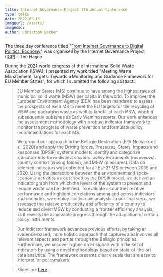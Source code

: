 ```yaml
---
title: Internet Governance Project 7th Annual Conference
type: talks
date: 2022-09-15
imageurl: /assets/
imagedsc:    
author: Christoph Becker
---
```



The three day conference titled "[From Internet Governance to Digital Political Economy](https://www.internetgovernance.org/events/from-internet-governance-to-digital-political-economy/)" was organised
by the Internet Governance Project ([IGP](https://www.internetgovernance.org/))in The Hague.

During the [2024 world congress](https://iswa2024.org/) of the International Solid Waste Association (ISWA),
I presented my work titled "Meeting Waste Management Targets: Towards a Monitoring and Guidance Framework for EU Member States", for which I submitted the following abstract:

> EU Member States (MS) continue to have among the highest rates of municipal solid waste (MSW) per capita in the world. To improve, the European Environment Agency (EEA) has been mandated to assess the prospects of each MS to meet the EU targets for the recycling of MSW and packaging waste as well as landfill of each MSW, which it subsequently publishes as Early Warning reports. Our work enhances the assessment methodology with a robust indicator framework to monitor the progress of waste prevention and formulate policy recommendations for each MS.
> 
> We ground our approach in the Bellagio Declaration (EPA Network et al. 2020) and apply the Driving forces, Pressures, States, Impacts and Responses (DPSIR) systems model to identify and categorize indicators into three distinct clusters: policy instruments (responses), country context (driving forces), and MSW (pressures). Data on selected indicators was collected for all EU-27 MS between 2009 and 2020. Using the interactions between the environment and socio-economic activities as described by the DPSIR model, we derived an indicator graph from which the levers of the system to prevent and reduce waste can be identified. To evaluate a countries relative performance and highlight correlations among and across indicators and countries, we employ multivariate analysis. In our final steps, we assessed the relative productivity and efficiency of a country to reduce and divert MSW by conducting a frontier efficiency analysis, as it reveals the achievable progress through the adaptation of certain policy instruments.
> 
> Our indicator framework advances previous efforts, by taking an evidence-based, more holistic approach that captures and involves all relevant aspects and parties through the Bellagio principles. Furthermore, we uncover higher-order signals within the set of indicators by using a novel methodology based on state-of-the-art data analytics. The framework presents clear visuals that are easy to interpret for policymakers.

> Slides are [here](/assets/ISWA-2024-powerpoint.pdf).
